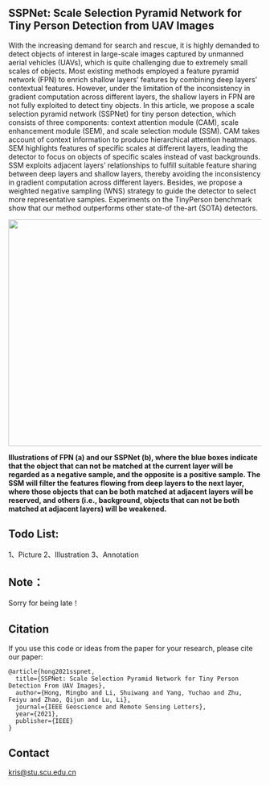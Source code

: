 ## SSPNet: Scale Selection Pyramid Network for Tiny Person Detection from UAV Images

With the increasing demand for search and rescue, it is highly demanded to detect objects of interest in large-scale images captured by unmanned aerial vehicles (UAVs), which is quite challenging due to extremely small scales of objects. Most existing methods employed a feature pyramid network (FPN) to enrich shallow layers’ features by combining deep layers’ contextual features. However, under the limitation of the inconsistency in gradient computation across different layers, the shallow layers in FPN are not fully exploited to detect tiny objects. In this article, we propose a scale selection pyramid network (SSPNet) for tiny person detection, which consists of three components: context attention module (CAM), scale enhancement module (SEM), and scale selection module (SSM). CAM takes account of context information to produce hierarchical attention heatmaps. SEM highlights features of specific scales at different layers, leading the detector to focus on objects of specific scales instead of vast backgrounds. SSM exploits adjacent layers’ relationships to fulfill suitable feature sharing between deep layers and shallow layers, thereby avoiding the inconsistency in gradient computation across different layers. Besides, we propose a weighted negative sampling (WNS) strategy to guide the detector to select more representative samples. Experiments on the TinyPerson benchmark show that our method outperforms other state-of the-art (SOTA) detectors.


<p align="center">
<img src=https://github.com/MingboHong/SSPNet-Scale-Selection-Pyramid-Network-for-Tiny-Person-Detection-from-UAV-Images/blob/main/img/img1.png width="600px" height="450px">
</p>


**Illustrations of FPN (a) and our SSPNet (b), where the blue boxes indicate that the object that can not be matched at the current layer will be regarded as a negative sample, and the opposite is a positive sample. The SSM will filter the features flowing from deep layers to the next layer, where those objects that can be both matched at adjacent layers will be reserved, and others (i.e., background, objects that can not be both matched at adjacent layers) will be weakened.**


## Todo List:
1、Picture
2、Illustration
3、Annotation


## Note：
Sorry for being late！



## Citation

If you use this code or ideas from the paper for your research, please cite our paper:

```
@article{hong2021sspnet,
  title={SSPNet: Scale Selection Pyramid Network for Tiny Person Detection From UAV Images},
  author={Hong, Mingbo and Li, Shuiwang and Yang, Yuchao and Zhu, Feiyu and Zhao, Qijun and Lu, Li},
  journal={IEEE Geoscience and Remote Sensing Letters},
  year={2021},
  publisher={IEEE}
}
```

## Contact
kris@stu.scu.edu.cn
